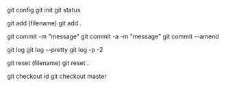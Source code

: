 git config
git init
git status

git add (filename)
git add .

git commit -m "message"
git commit -a -m "message"
git commit --amend

git log
git log --pretty
git log -p -2

git reset (filename)
git reset .

git checkout id
git checkout master